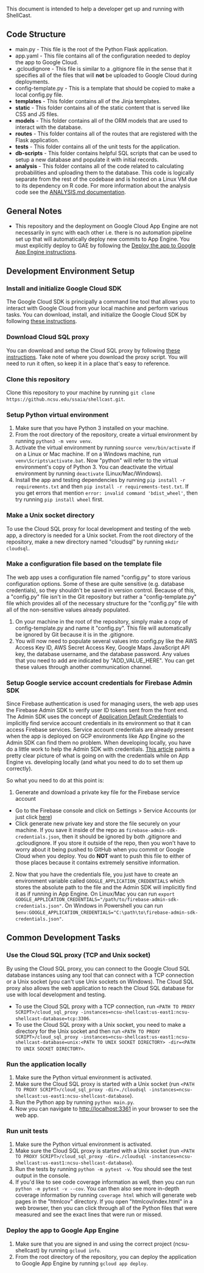This document is intended to help a developer get up and running with ShellCast.

## Code Structure
- main.py - This file is the root of the Python Flask application.
- app.yaml - This file contains all of the configuration needed to deploy the app to Google Cloud.
- .gcloudignore - This file is similar to a .gitignore file in the sense that it specifies all of the files that will __not__ be uploaded to Google Cloud during deployments.
- config-template.py - This is a template that should be copied to make a local config.py file.
- __templates__ - This folder contains all of the Jinja templates.
- __static__ - This folder contains all of the static content that is served like CSS and JS files.
- __models__ - This folder contains all of the ORM models that are used to interact with the database.
- __routes__ - This folder contains all of the routes that are registered with the Flask application.
- __tests__ - This folder contains all of the unit tests for the application.
- __db-scripts__ - This folder contains helpful SQL scripts that can be used to setup a new database and populate it with initial records.
- __analysis__ - This folder contains all of the code related to calculating probabilities and uploading them to the database.  This code is logically separate from the rest of the codebase and is hosted on a Linux VM due to its dependency on R code.  For more information about the analysis code see the [ANALYSIS.md documentation](ANALYSIS.md).

## General Notes
- This repository and the deployment on Google Cloud App Engine are not necessarily in sync with each other i.e. there is no automation pipeline set up that will automatically deploy new commits to App Engine.  You must explicitly deploy to GAE by following the [Deploy the app to Google App Engine instructions](#deploy-the-app-to-google-app-engine).


## Development Environment Setup

### Install and initialize Google Cloud SDK
The Google Cloud SDK is principally a command line tool that allows you to interact with Google Cloud from your local machine and perform various tasks. You can download, install, and initialize the Google Cloud SDK by following [these instructions](https://cloud.google.com/sdk/docs/quickstart).

### Download Cloud SQL proxy
You can download and setup the Cloud SQL proxy by following [these instructions](https://cloud.google.com/sql/docs/mysql/quickstart-proxy-test#install-proxy). Take note of where you download the proxy script. You will need to run it often, so keep it in a place that's easy to reference.

### Clone this repository
Clone this repository to your machine by running `git clone https://github.ncsu.edu/ssaia/shellcast.git`.

### Setup Python virtual environment
1. Make sure that you have Python 3 installed on your machine.
2. From the root directory of the repository, create a virtual environment by running `python3 -m venv venv`.
3. Activate the virtual environment by running `source venv/bin/activate` if on a Linux or Mac machine. If on a Windows machine, run `venv\Scripts\activate.bat`.  Now "python" will refer to the virtual environment's copy of Python 3. You can deactivate the virtual environment by running `deactivate` (Linux/Mac/Windows).
4. Install the app and testing dependencies by running `pip install -r requirements.txt` and then `pip install -r requirements-test.txt`.  If you get errors that mention `error: invalid command 'bdist_wheel'`, then try running `pip install wheel` first.

### Make a Unix socket directory
To use the Cloud SQL proxy for local development and testing of the web app, a directory is needed for a Unix socket. From the root directory of the repository, make a new directory named "cloudsql" by running `mkdir cloudsql`.

### Make a configuration file based on the template file
The web app uses a configuration file named "config.py" to store various configuration options. Some of these are quite sensitive (e.g. database credentials), so they shouldn't be saved in version control. Because of this, a "config.py" file isn't in the Git repository but rather a "config-template.py" file which provides all of the necessary structure for the "config.py" file with all of the non-sensitive values already populated.
1. On your machine in the root of the repository, simply make a copy of config-template.py and name it "config.py". This file will automatically be ignored by Git because it is in the .gitignore.
2. You will now need to populate several values into config.py like the AWS Access Key ID, AWS Secret Access Key, Google Maps JavaScript API key, the database username, and the database password. Any values that you need to add are indicated by "ADD_VALUE_HERE". You can get these values through another communication channel.

### Setup Google service account credentials for Firebase Admin SDK
Since Firebase authentication is used for managing users, the web app uses the Firebase Admin SDK to verify user ID tokens sent from the front end. The Admin SDK uses the concept of [Application Default Credentials](https://cloud.google.com/docs/authentication/production#providing_credentials_to_your_application) to implicitly find service account credentials in its environment so that it can access Firebase services. Service account credentials are already present when the app is deployed on GCP environments like App Engine so the Admin SDK can find them no problem. When developing locally, you have do a little work to help the Admin SDK with credentials. [This article](https://medium.com/google-cloud/firebase-separating-configuration-from-code-in-admin-sdk-d2bcd2e87de6) paints a pretty clear picture of what is going on with the credentials while on App Engine vs. developing locally (and what you need to do to set them up correctly).

So what you need to do at this point is:
1. Generate and download a private key file for the Firebase service account
  - Go to the Firebase console and click on Settings > Service Accounts (or just click [here](https://console.firebase.google.com/u/1/project/ncsu-shellcast/settings/serviceaccounts/adminsdk))
  - Click generate new private key and store the file securely on your machine.  If you save it inside of the repo as `firebase-admin-sdk-credentials.json`, then it should be ignored by both .gitignore and .gcloudignore.  If you store it outside of the repo, then you won't have to worry about it being pushed to GitHub when you commit or Google Cloud when you deploy.  You do __NOT__ want to push this file to either of those places because it contains extremely sensitive information.
2. Now that you have the credentials file, you just have to create an environment variable called `GOOGLE_APPLICATION_CREDENTIALS` which stores the absolute path to the file and the Admin SDK will implicitly find it as if running in App Engine.  On Linux/Mac you can run `export GOOGLE_APPLICATION_CREDENTIALS="/path/to/firebase-admin-sdk-credentials.json"`.  On Windows in Powershell you can run `$env:GOOGLE_APPLICATION_CREDENTIALS="C:\path\to\firebase-admin-sdk-credentials.json"`.

## Common Development Tasks

### Use the Cloud SQL proxy (TCP and Unix socket)
By using the Cloud SQL proxy, you can connect to the Google Cloud SQL database instances using any tool that can connect with a TCP connection or a Unix socket (you can't use Unix sockets on Windows).  The Cloud SQL proxy also allows the web application to reach the Cloud SQL database for use with local development and testing.
- To use the Cloud SQL proxy with a TCP connection, run `<PATH TO PROXY SCRIPT>/cloud_sql_proxy -instances=ncsu-shellcast:us-east1:ncsu-shellcast-database=tcp:3306`.
- To use the Cloud SQL proxy with a Unix socket, you need to make a directory for the Unix socket and then run `<PATH TO PROXY SCRIPT>/cloud_sql_proxy -instances=ncsu-shellcast:us-east1:ncsu-shellcast-database=unix:<PATH TO UNIX SOCKET DIRECTORY> -dir=<PATH TO UNIX SOCKET DIRECTORY>`.

### Run the application locally
1. Make sure the Python virtual environment is activated.
2. Make sure the Cloud SQL proxy is started with a Unix socket (run `<PATH TO PROXY SCRIPT>/cloud_sql_proxy -dir=./cloudsql -instances=ncsu-shellcast:us-east1:ncsu-shellcast-database`).
3. Run the Python app by running `python main.py`.
4. Now you can navigate to [http://localhost:3361](http//:localhost:3361) in your browser to see the web app.

### Run unit tests
1. Make sure the Python virtual environment is activated.
2. Make sure the Cloud SQL proxy is started with a Unix socket (run `<PATH TO PROXY SCRIPT>/cloud_sql_proxy -dir=./cloudsql -instances=ncsu-shellcast:us-east1:ncsu-shellcast-database`).
3. Run the tests by running `python -m pytest -v`. You should see the test output in the console.
4. If you'd like to see code coverage information as well, then you can run `python -m pytest -v --cov`.  You can then also see more in-depth coverage information by running `coverage html` which will generate web pages in the "htmlcov" directory.  If you open "htmlcov/index.html" in a web browser, then you can click through all of the Python files that were measured and see the exact lines that were run or missed.

### Deploy the app to Google App Engine
1. Make sure that you are signed in and using the correct project (ncsu-shellcast) by running `gcloud info`.
2. From the root directory of the repository, you can deploy the application to Google App Engine by running `gcloud app deploy`.
